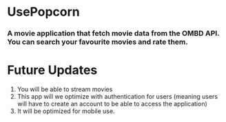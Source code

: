 # UsePopcorn
### A movie application that fetch movie data from the OMBD API. You can search your favourite movies and rate them.

# Future Updates
1. You will be able to stream movies
2. This app will we optimize with authentication for users (meaning users will have to create an account to be able to access the application)
3. It will be optimized for mobile use.
